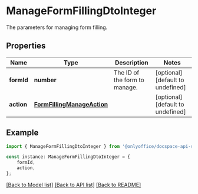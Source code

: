 # ManageFormFillingDtoInteger

The parameters for managing form filling.

## Properties

Name | Type | Description | Notes
------------ | ------------- | ------------- | -------------
**formId** | **number** | The ID of the form to manage. | [optional] [default to undefined]
**action** | [**FormFillingManageAction**](FormFillingManageAction.md) |  | [optional] [default to undefined]

## Example

```typescript
import { ManageFormFillingDtoInteger } from '@onlyoffice/docspace-api-sdk';

const instance: ManageFormFillingDtoInteger = {
    formId,
    action,
};
```

[[Back to Model list]](../README.md#documentation-for-models) [[Back to API list]](../README.md#documentation-for-api-endpoints) [[Back to README]](../README.md)
